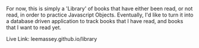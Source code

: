 For now, this is simply a 'Library' of books that have either been read, or not read, in order to practice Javascript Objects. Eventually, I'd like to turn it into a database driven application to track books that I have read, and books that I want to read yet.

Live Link: leemassey.github.io/library
